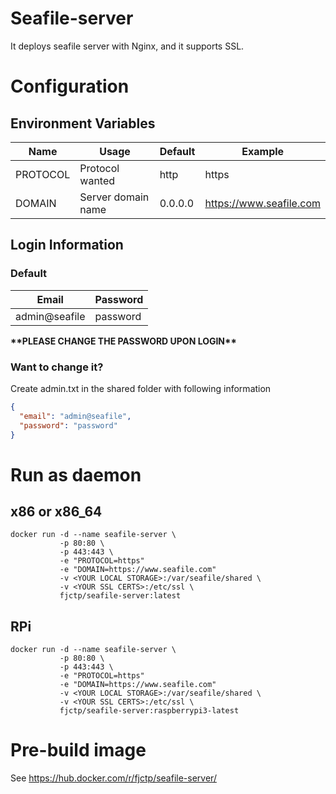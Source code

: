 # Seafile-server
It deploys seafile server with Nginx, and it supports SSL.

# Configuration
## Environment Variables
| Name | Usage | Default | Example |
| --- | --- | --- | --- |
| PROTOCOL | Protocol wanted | http | https |
| DOMAIN | Server domain name | 0.0.0.0 | https://www.seafile.com |

## Login Information
### Default
| Email | Password |
| --- | --- |
| admin@seafile | password |

**\*\*PLEASE CHANGE THE PASSWORD UPON LOGIN\*\***

### Want to change it?
Create admin.txt in the shared folder with following information
``` json
{
  "email": "admin@seafile",
  "password": "password"
}
```

# Run as daemon
## x86 or x86_64
```docker run -it --rm --name seafile -p 80:80 -p 443:443 -v /mnt/ssl/archive/nas.jsnc.info:/etc/ssl -v /mnt/seafile-db:/var/seafile/shared -e "PROTOCOL=https" -e "DOMAIN=https://nas.jsnc.info" local/seafile bash
docker run -d --name seafile-server \
           -p 80:80 \
           -p 443:443 \
           -e "PROTOCOL=https"
           -e "DOMAIN=https://www.seafile.com"
           -v <YOUR LOCAL STORAGE>:/var/seafile/shared \
           -v <YOUR SSL CERTS>:/etc/ssl \
           fjctp/seafile-server:latest
```
## RPi
```
docker run -d --name seafile-server \
           -p 80:80 \
           -p 443:443 \
           -e "PROTOCOL=https"
           -e "DOMAIN=https://www.seafile.com"
           -v <YOUR LOCAL STORAGE>:/var/seafile/shared \
           -v <YOUR SSL CERTS>:/etc/ssl \
           fjctp/seafile-server:raspberrypi3-latest
```

# Pre-build image
See https://hub.docker.com/r/fjctp/seafile-server/
